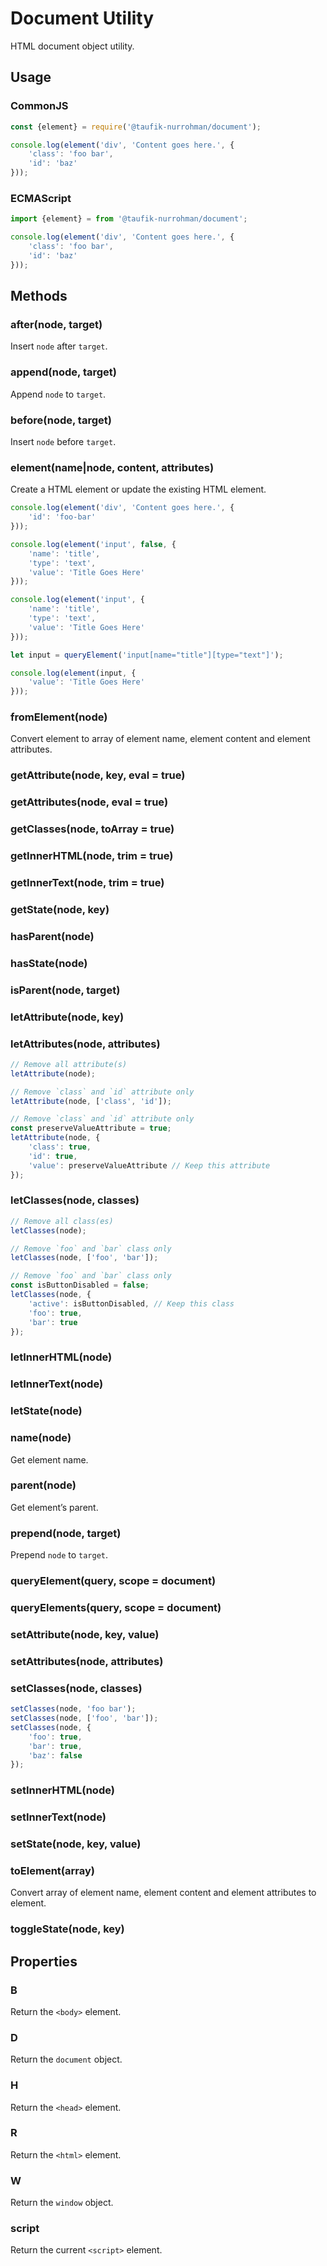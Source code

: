 Document Utility
================

HTML document object utility.

Usage
-----

### CommonJS

~~~ js
const {element} = require('@taufik-nurrohman/document');

console.log(element('div', 'Content goes here.', {
    'class': 'foo bar',
    'id': 'baz'
}));
~~~

### ECMAScript

~~~ js
import {element} = from '@taufik-nurrohman/document';

console.log(element('div', 'Content goes here.', {
    'class': 'foo bar',
    'id': 'baz'
}));
~~~

Methods
-------

### after(node, target)

Insert `node` after `target`.

### append(node, target)

Append `node` to `target`.

### before(node, target)

Insert `node` before `target`.

### element(name|node, content, attributes)

Create a HTML element or update the existing HTML element.

~~~ js
console.log(element('div', 'Content goes here.', {
    'id': 'foo-bar'
}));

console.log(element('input', false, {
    'name': 'title',
    'type': 'text',
    'value': 'Title Goes Here'
}));

console.log(element('input', {
    'name': 'title',
    'type': 'text',
    'value': 'Title Goes Here'
}));
~~~

~~~ js
let input = queryElement('input[name="title"][type="text"]');

console.log(element(input, {
    'value': 'Title Goes Here'
}));
~~~

### fromElement(node)

Convert element to array of element name, element content and element attributes.

### getAttribute(node, key, eval = true)

### getAttributes(node, eval = true)

### getClasses(node, toArray = true)

### getInnerHTML(node, trim = true)

### getInnerText(node, trim = true)

### getState(node, key)

### hasParent(node)

### hasState(node)

### isParent(node, target)

### letAttribute(node, key)

### letAttributes(node, attributes)

~~~ js
// Remove all attribute(s)
letAttribute(node);

// Remove `class` and `id` attribute only
letAttribute(node, ['class', 'id']);

// Remove `class` and `id` attribute only
const preserveValueAttribute = true;
letAttribute(node, {
    'class': true,
    'id': true,
    'value': preserveValueAttribute // Keep this attribute
});
~~~

### letClasses(node, classes)

~~~ js
// Remove all class(es)
letClasses(node);

// Remove `foo` and `bar` class only
letClasses(node, ['foo', 'bar']);

// Remove `foo` and `bar` class only
const isButtonDisabled = false;
letClasses(node, {
    'active': isButtonDisabled, // Keep this class
    'foo': true,
    'bar': true
});
~~~

### letInnerHTML(node)

### letInnerText(node)

### letState(node)

### name(node)

Get element name.

### parent(node)

Get element&rsquo;s parent.

### prepend(node, target)

Prepend `node` to `target`.

### queryElement(query, scope = document)

### queryElements(query, scope = document)

### setAttribute(node, key, value)

### setAttributes(node, attributes)

### setClasses(node, classes)

~~~ js
setClasses(node, 'foo bar');
setClasses(node, ['foo', 'bar']);
setClasses(node, {
    'foo': true,
    'bar': true,
    'baz': false
});
~~~

### setInnerHTML(node)

### setInnerText(node)

### setState(node, key, value)

### toElement(array)

Convert array of element name, element content and element attributes to element.

### toggleState(node, key)

Properties
----------

### B

Return the `<body>` element.

### D

Return the `document` object.

### H

Return the `<head>` element.

### R

Return the `<html>` element.

### W

Return the `window` object.

### script

Return the current `<script>` element.

